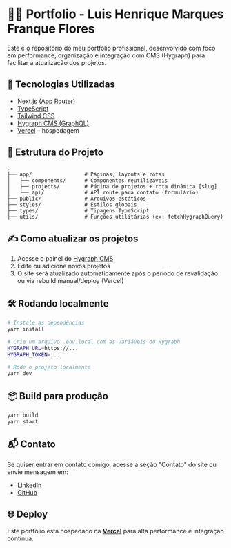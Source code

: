 
# 🧑‍💻 Portfolio - Luis Henrique Marques Franque Flores

Este é o repositório do meu portfólio profissional, desenvolvido com foco em performance, organização e integração com CMS (Hygraph) para facilitar a atualização dos projetos.

## 🚀 Tecnologias Utilizadas

- [Next.js (App Router)](https://nextjs.org/)
- [TypeScript](https://www.typescriptlang.org/)
- [Tailwind CSS](https://tailwindcss.com/)
- [Hygraph CMS (GraphQL)](https://hygraph.com/)
- [Vercel](https://vercel.com/) – hospedagem

## 📂 Estrutura do Projeto

```
.
├── app/                 # Páginas, layouts e rotas
│   ├── components/      # Componentes reutilizáveis
│   ├── projects/        # Página de projetos + rota dinâmica [slug]
│   └── api/             # API route para contato (formulário)
├── public/              # Arquivos estáticos
├── styles/              # Estilos globais
├── types/               # Tipagens TypeScript
├── utils/               # Funções utilitárias (ex: fetchHygraphQuery)
```

## ✍️ Como atualizar os projetos

1. Acesse o painel do [Hygraph CMS](https://hygraph.com/)
2. Edite ou adicione novos projetos
3. O site será atualizado automaticamente após o período de revalidação ou via rebuild manual/deploy (Vercel)

## 🛠️ Rodando localmente

```bash
# Instale as dependências
yarn install

# Crie um arquivo .env.local com as variáveis do Hygraph
HYGRAPH_URL=https://...
HYGRAPH_TOKEN=...

# Rode o projeto localmente
yarn dev
```

## 📦 Build para produção

```bash
yarn build
yarn start
```

## 📬 Contato

Se quiser entrar em contato comigo, acesse a seção "Contato" do site ou envie mensagem em:

- [LinkedIn](https://www.linkedin.com/in/luis-henrique-marques-franque-flores-508ba126b/)
- [GitHub](https://github.com/LHenrique-Marques)

## 🌐 Deploy

Este portfólio está hospedado na **[Vercel](https://portfolio-hazel-three-72.vercel.app)** para alta performance e integração contínua.
